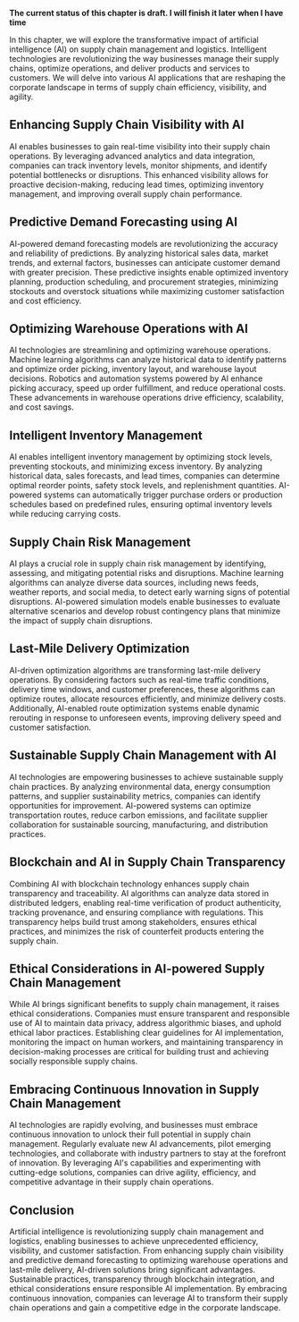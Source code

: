 **The current status of this chapter is draft. I will finish it later when I have time**

In this chapter, we will explore the transformative impact of artificial intelligence (AI) on supply chain management and logistics. Intelligent technologies are revolutionizing the way businesses manage their supply chains, optimize operations, and deliver products and services to customers. We will delve into various AI applications that are reshaping the corporate landscape in terms of supply chain efficiency, visibility, and agility.

Enhancing Supply Chain Visibility with AI
-----------------------------------------

AI enables businesses to gain real-time visibility into their supply chain operations. By leveraging advanced analytics and data integration, companies can track inventory levels, monitor shipments, and identify potential bottlenecks or disruptions. This enhanced visibility allows for proactive decision-making, reducing lead times, optimizing inventory management, and improving overall supply chain performance.

Predictive Demand Forecasting using AI
--------------------------------------

AI-powered demand forecasting models are revolutionizing the accuracy and reliability of predictions. By analyzing historical sales data, market trends, and external factors, businesses can anticipate customer demand with greater precision. These predictive insights enable optimized inventory planning, production scheduling, and procurement strategies, minimizing stockouts and overstock situations while maximizing customer satisfaction and cost efficiency.

Optimizing Warehouse Operations with AI
---------------------------------------

AI technologies are streamlining and optimizing warehouse operations. Machine learning algorithms can analyze historical data to identify patterns and optimize order picking, inventory layout, and warehouse layout decisions. Robotics and automation systems powered by AI enhance picking accuracy, speed up order fulfillment, and reduce operational costs. These advancements in warehouse operations drive efficiency, scalability, and cost savings.

Intelligent Inventory Management
--------------------------------

AI enables intelligent inventory management by optimizing stock levels, preventing stockouts, and minimizing excess inventory. By analyzing historical data, sales forecasts, and lead times, companies can determine optimal reorder points, safety stock levels, and replenishment quantities. AI-powered systems can automatically trigger purchase orders or production schedules based on predefined rules, ensuring optimal inventory levels while reducing carrying costs.

Supply Chain Risk Management
----------------------------

AI plays a crucial role in supply chain risk management by identifying, assessing, and mitigating potential risks and disruptions. Machine learning algorithms can analyze diverse data sources, including news feeds, weather reports, and social media, to detect early warning signs of potential disruptions. AI-powered simulation models enable businesses to evaluate alternative scenarios and develop robust contingency plans that minimize the impact of supply chain disruptions.

Last-Mile Delivery Optimization
-------------------------------

AI-driven optimization algorithms are transforming last-mile delivery operations. By considering factors such as real-time traffic conditions, delivery time windows, and customer preferences, these algorithms can optimize routes, allocate resources efficiently, and minimize delivery costs. Additionally, AI-enabled route optimization systems enable dynamic rerouting in response to unforeseen events, improving delivery speed and customer satisfaction.

Sustainable Supply Chain Management with AI
-------------------------------------------

AI technologies are empowering businesses to achieve sustainable supply chain practices. By analyzing environmental data, energy consumption patterns, and supplier sustainability metrics, companies can identify opportunities for improvement. AI-powered systems can optimize transportation routes, reduce carbon emissions, and facilitate supplier collaboration for sustainable sourcing, manufacturing, and distribution practices.

Blockchain and AI in Supply Chain Transparency
----------------------------------------------

Combining AI with blockchain technology enhances supply chain transparency and traceability. AI algorithms can analyze data stored in distributed ledgers, enabling real-time verification of product authenticity, tracking provenance, and ensuring compliance with regulations. This transparency helps build trust among stakeholders, ensures ethical practices, and minimizes the risk of counterfeit products entering the supply chain.

Ethical Considerations in AI-powered Supply Chain Management
------------------------------------------------------------

While AI brings significant benefits to supply chain management, it raises ethical considerations. Companies must ensure transparent and responsible use of AI to maintain data privacy, address algorithmic biases, and uphold ethical labor practices. Establishing clear guidelines for AI implementation, monitoring the impact on human workers, and maintaining transparency in decision-making processes are critical for building trust and achieving socially responsible supply chains.

Embracing Continuous Innovation in Supply Chain Management
----------------------------------------------------------

AI technologies are rapidly evolving, and businesses must embrace continuous innovation to unlock their full potential in supply chain management. Regularly evaluate new AI advancements, pilot emerging technologies, and collaborate with industry partners to stay at the forefront of innovation. By leveraging AI's capabilities and experimenting with cutting-edge solutions, companies can drive agility, efficiency, and competitive advantage in their supply chain operations.

Conclusion
----------

Artificial intelligence is revolutionizing supply chain management and logistics, enabling businesses to achieve unprecedented efficiency, visibility, and customer satisfaction. From enhancing supply chain visibility and predictive demand forecasting to optimizing warehouse operations and last-mile delivery, AI-driven solutions bring significant advantages. Sustainable practices, transparency through blockchain integration, and ethical considerations ensure responsible AI implementation. By embracing continuous innovation, companies can leverage AI to transform their supply chain operations and gain a competitive edge in the corporate landscape.
